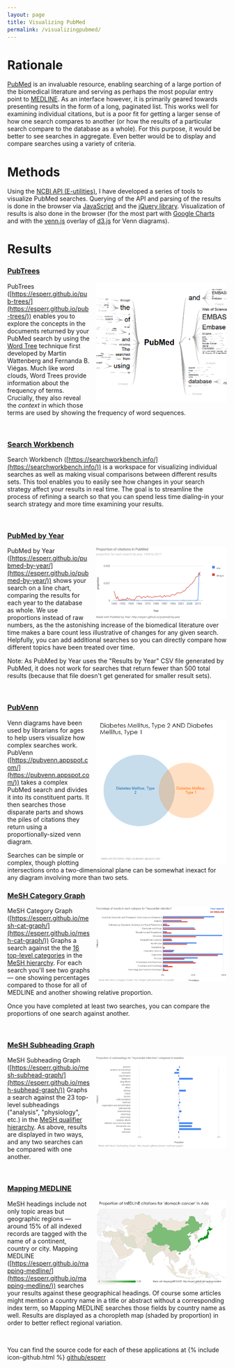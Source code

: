 ```yaml
---
layout: page
title: Visualizing PubMed
permalink: /visualizingpubmed/
---
```


# Rationale

[PubMed](https://www.ncbi.nlm.nih.gov/pubmed/) is an invaluable resource, enabling searching of a large portion of the biomedical literature and serving as perhaps the most popular entry point to [MEDLINE](https://www.nlm.nih.gov/pubs/factsheets/medline.html). As an interface however, it is primarily geared towards presenting results in the form of a long, paginated list. This works well for examining individual citations, but is a poor fit for getting a larger sense of how one search compares to another (or how the results of a particular search compare to the database as a whole). For this purpose, it would be better to see searches in aggregate. Even better would be to display and compare searches using a variety of criteria.

# Methods

Using the [NCBI API (E-utilities)](https://www.ncbi.nlm.nih.gov/books/NBK25497/), I have developed a series of tools to visualize PubMed searches. Querying of the API and parsing of the results is done in the browser via [JavaScript](https://www.javascript.com/) and the [jQuery library](https://jquery.com/). Visualization of results is also done in the browser (for the most part with [Google Charts](https://developers.google.com/chart/) and with the [venn.js](https://github.com/benfred/venn.js/) overlay of [d3.js](https://d3js.org/) for Venn diagrams).

# Results

### [PubTrees](https://esperr.github.io/pub-trees/)

<img src="/assets/PubMed.PNG" style="float:right;width:300px;padding-left:1em;">

PubTrees ([https://esperr.github.io/pub-trees/](https://esperr.github.io/pub-trees/)) enables you to explore the concepts in the documents returned by your PubMed search by using the [Word Tree](http://hint.fm/papers/wordtree_final2.pdf) technique first developed by Martin Wattenberg and Fernanda B. Viégas. Much like word clouds, Word Trees provide information about the frequency of terms. Crucially, they also reveal the *context* in which those terms are used by showing the frequency of word sequences.

<br style="clear:both;" />

### [Search Workbench](https://searchworkbench.info/)

Search Workbench ([https://searchworkbench.info/](https://searchworkbench.info/)) is a workspace for visualizing individual searches as well as making visual comparisons between different results sets. This tool enables you to easily see how changes in your search strategy affect your results in real time. The goal is to streamline the process of refining a search so that you can spend less time dialing-in your search strategy and more time examining your results.

<br style="clear:both;" />

### [PubMed by Year](https://esperr.github.io/pubmed-by-year/)

<img src="/assets/zikadengueyear.png" style="float:right;width:300px;padding-left:1em;">

PubMed by Year ([https://esperr.github.io/pubmed-by-year/](https://esperr.github.io/pubmed-by-year/)) shows your search on a line chart, comparing the results for each year to the database as whole. We use proportions instead of raw numbers, as the the astonishing increase of the biomedical literature over time makes a bare count less illustrative of changes for any given search. Helpfully, you can add additional searches so you can directly compare how different topics have been treated over time.

Note: As PubMed by Year uses the "Results by Year" CSV file generated by PubMed, it does not work for searches that return fewer than 500 total results (because that file doesn't get generated for smaller result sets).

<br style="clear:both;" />

### [PubVenn](https://pubvenn.appspot.com/)

<img src="/assets/diabvenn.png" style="float:right;width:300px;padding-left:1em;">

Venn diagrams have been used by librarians for ages to help users visualize how complex searches work. PubVenn ([https://pubvenn.appspot.com/](https://pubvenn.appspot.com/)) takes a complex PubMed search and divides it into its constituent parts. It then searches those disparate parts and shows the piles of citations they return using a proportionally-sized venn diagram.

Searches can be simple or complex, though plotting intersections onto a two-dimensional plane can be somewhat inexact for any diagram involving more than two sets.
<br style="clear:both;" />

### [MeSH Category Graph](https://esperr.github.io/mesh-cat-graph/)

<img src="/assets/myoinfarctcat.png" style="float:right;width:300px;padding-left:1em;">

MeSH Category Graph ([https://esperr.github.io/mesh-cat-graph/](https://esperr.github.io/mesh-cat-graph/)) Graphs a search against the the [16 top-level categories](https://www.nlm.nih.gov/bsd/disted/meshtutorial/meshtreestructures/) in the [MeSH hierarchy](https://meshb.nlm.nih.gov/search). For each search you'll see two graphs — one showing percentages compared to those for all of MEDLINE and another showing relative proportion.

Once you have completed at least two searches, you can compare the proportions of one search against another.

<br style="clear:both;" />

### [MeSH Subheading Graph](https://esperr.github.io/mesh-subhead-graph/)

<img src="/assets/myoinfarctsub.png" style="float:right;width:300px;padding-left:1em;">


MeSH Subheading Graph ([https://esperr.github.io/mesh-subhead-graph/](https://esperr.github.io/mesh-subhead-graph/)) Graphs a search against the 23 top-level subheadings ("analysis", "physiology", etc.) in the [MeSH qualifier hierarchy](https://www.nlm.nih.gov/mesh/subhierarchy.html). As above, results are displayed in two ways, and any two searches can be compared with one another.

<br style="clear:both;" />

### [Mapping MEDLINE](https://esperr.github.io/mapping-medline/)

<img src="/assets/stomachcancer-asia.png" style="float:right;width:300px;padding-left:1em;">

 MeSH headings include not only topic areas but geographic regions — around 15% of all indexed records are tagged with the name of a continent, country or city. Mapping MEDLINE ([https://esperr.github.io/mapping-medline/](https://esperr.github.io/mapping-medline/)) searches your results against these geographical headings. Of course some articles might mention a country name in a title or abstract without a corresponding index term, so Mapping MEDLINE searches those fields by country name as well. Results are displayed as a choropleth map (shaded by proportion) in order to better reflect regional variation.

 <br style="clear:both;" />


You can find the source code for each of these applications at
{% include icon-github.html %} [github/esperr](https://github.com/esperr?tab=repositories)
